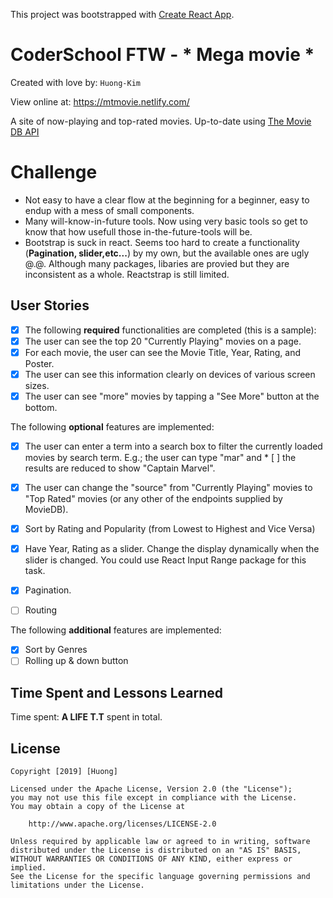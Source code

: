 This project was bootstrapped with [Create React App](https://github.com/facebook/create-react-app).

# CoderSchool FTW - * Mega movie *

Created with love by: `Huong-Kim`
  
View online at: https://mtmovie.netlify.com/
  
A site of now-playing and top-rated movies. Up-to-date using [The Movie DB API](https://developers.themoviedb.org)

# Challenge 
* Not easy to have a clear flow at the beginning for a beginner, easy to endup with a mess of small components. 
* Many will-know-in-future tools. Now using very basic tools so get to know that how usefull those in-the-future-tools will be.
* Bootstrap is suck in react. Seems too hard to create a functionality (**Pagination, slider,etc...**) by my own, but the available ones are ugly @.@. Although many packages, libaries are provied but they are inconsistent as a whole.  Reactstrap is still limited. 

## User Stories

* [x] The following **required** functionalities are completed (this is a sample):
* [x] The user can see the top 20 "Currently Playing" movies on a page.
* [x] For each movie, the user can see the Movie Title, Year, Rating, and Poster.
* [x] The user can see this information clearly on devices of various screen sizes.
* [x] The user can see "more" movies by tapping a "See More" button at the bottom.

The following **optional** features are implemented:
* [x] The user can enter a term into a search box to filter the currently loaded movies by search term. E.g.; the user can type "mar" and * [ ] the results are reduced to show "Captain Marvel".
* [x] The user can change the "source" from "Currently Playing" movies to "Top Rated" movies (or any other of the endpoints supplied by MovieDB).
* [x] Sort by Rating and Popularity (from Lowest to Highest and Vice Versa)
* [x] Have Year, Rating as a slider. Change the display dynamically when the slider is changed. You could use React Input Range package for this task.

 * [x] Pagination.
 * [ ] Routing

The following **additional** features are implemented:
* [x] Sort by Genres
* [ ] Rolling up & down button

## Time Spent and Lessons Learned

Time spent: **A LIFE T.T** spent in total.


## License

    Copyright [2019] [Huong]

    Licensed under the Apache License, Version 2.0 (the "License");
    you may not use this file except in compliance with the License.
    You may obtain a copy of the License at

        http://www.apache.org/licenses/LICENSE-2.0

    Unless required by applicable law or agreed to in writing, software
    distributed under the License is distributed on an "AS IS" BASIS,
    WITHOUT WARRANTIES OR CONDITIONS OF ANY KIND, either express or implied.
    See the License for the specific language governing permissions and
    limitations under the License.

